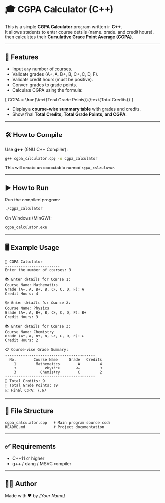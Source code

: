 # 🎓 CGPA Calculator (C++)

This is a simple **CGPA Calculator** program written in **C++**.  
It allows students to enter course details (name, grade, and credit hours),  
then calculates their **Cumulative Grade Point Average (CGPA)**.

---

## 📌 Features
- Input any number of courses.
- Validate grades (A+, A, B+, B, C+, C, D, F).
- Validate credit hours (must be positive).
- Convert grades to grade points.
- Calculate CGPA using the formula:

\[
CGPA = \frac{\text{Total Grade Points}}{\text{Total Credits}}
\]

- Display a **course-wise summary table** with grades and credits.
- Show final **Total Credits, Total Grade Points, and CGPA**.

---

## 🛠️ How to Compile
Use **g++** (GNU C++ Compiler):

```bash
g++ cgpa_calculator.cpp -o cgpa_calculator
```

This will create an executable named `cgpa_calculator`.

---

## ▶️ How to Run
Run the compiled program:

```bash
./cgpa_calculator
```

On Windows (MinGW):

```bash
cgpa_calculator.exe
```

---

## 🖥️ Example Usage
```
📘 CGPA Calculator
-------------------------
Enter the number of courses: 3

📚 Enter details for Course 1:
Course Name: Mathematics
Grade (A+, A, B+, B, C+, C, D, F): A
Credit Hours: 4

📚 Enter details for Course 2:
Course Name: Physics
Grade (A+, A, B+, B, C+, C, D, F): B+
Credit Hours: 3

📚 Enter details for Course 3:
Course Name: Chemistry
Grade (A+, A, B+, B, C+, C, D, F): C
Credit Hours: 2

📋 Course-wise Grade Summary:
-----------------------------------------
  No.        Course Name     Grade   Credits
    1         Mathematics        A         4
    2             Physics       B+         3
    3           Chemistry        C         2
-----------------------------------------
🎯 Total Credits: 9
🌟 Total Grade Points: 69
📈 Final CGPA: 7.67
```

---

## 📂 File Structure
```
cgpa_calculator.cpp   # Main program source code
README.md             # Project documentation
```

---

## ✅ Requirements
- C++11 or higher
- g++ / clang / MSVC compiler

---

## 👨‍💻 Author
Made with ❤️ by *[Your Name]*
